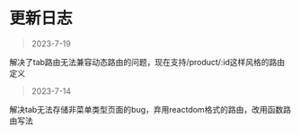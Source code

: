 # 更新日志

> 2023-7-19

解决了tab路由无法兼容动态路由的问题，现在支持/product/:id这样风格的路由定义

> 2023-7-14

解决tab无法存储非菜单类型页面的bug，弃用reactdom格式的路由，改用函数路由写法
